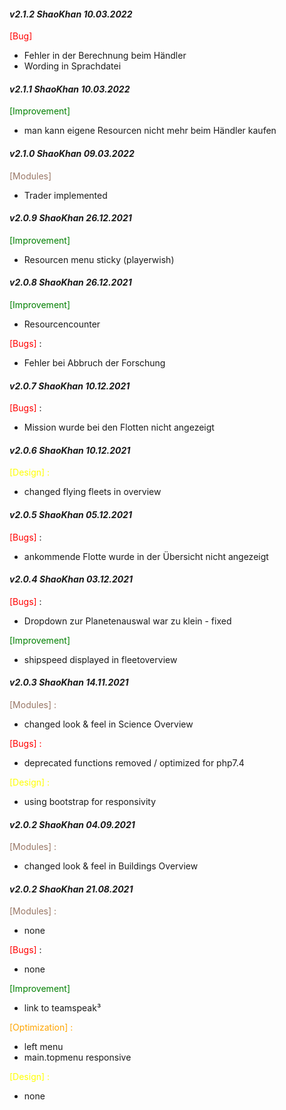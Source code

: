 #### _v2.1.2 ShaoKhan 10.03.2022_
<span style="color: red;">[Bug]</span>
- Fehler in der Berechnung beim Händler
- Wording in Sprachdatei

#### _v2.1.1 ShaoKhan 10.03.2022_
<span style="color: green;">[Improvement]</span>
- man kann eigene Resourcen nicht mehr beim Händler kaufen

#### _v2.1.0 ShaoKhan 09.03.2022_
<span style="color: #997766;">[Modules]</span>
- Trader implemented

#### _v2.0.9 ShaoKhan 26.12.2021_
<span style="color: green;">[Improvement]</span>
- Resourcen menu sticky (playerwish)

#### _v2.0.8 ShaoKhan 26.12.2021_
<span style="color: green;">[Improvement]</span>
- Resourcencounter

<span style="color:red">[Bugs]</span> :
- Fehler bei Abbruch der Forschung 

#### _v2.0.7 ShaoKhan 10.12.2021_
<span style="color:red">[Bugs]</span> :
- Mission wurde bei den Flotten nicht angezeigt

#### _v2.0.6 ShaoKhan 10.12.2021_
<span style="color: yellow;">[Design] :</span>
- changed flying fleets in overview 

#### _v2.0.5 ShaoKhan 05.12.2021_
<span style="color:red">[Bugs]</span> :
- ankommende Flotte wurde in der Übersicht nicht angezeigt 

#### _v2.0.4 ShaoKhan 03.12.2021_
<span style="color:red">[Bugs]</span> :
- Dropdown zur Planetenauswal war zu klein - fixed

<span style="color: green;">[Improvement]</span>
- shipspeed displayed in fleetoverview

#### _v2.0.3 ShaoKhan 14.11.2021_
<span style="color: #997766;">[Modules] :</span>
- changed look & feel in Science Overview

<span style="color:red">[Bugs] :</span>
- deprecated functions removed / optimized for php7.4

<span style="color: yellow;">[Design] :</span>
- using bootstrap for responsivity

#### _v2.0.2	ShaoKhan 04.09.2021_
<span style="color: #997766;">[Modules] :</span>
- changed look & feel in Buildings Overview

#### _v2.0.2	ShaoKhan 21.08.2021_
<span style="color: #997766;">[Modules] :</span>
- none

<span style="color:red">[Bugs]</span> :
- none

<span style="color: green;">[Improvement]</span>
- link to teamspeak³

<span style="color: orange;">[Optimization] :</span>
- left menu 
- main.topmenu responsive

<span style="color: yellow;">[Design] :</span>
- none